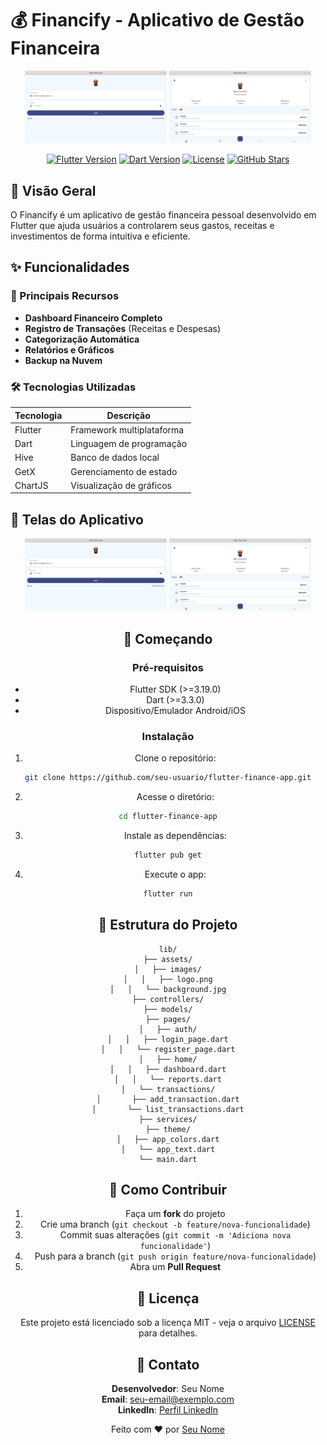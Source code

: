 # 💰 Financify - Aplicativo de Gestão Financeira

<div align="center">
  <img src="./lib/img/screen01.png" width="45%" alt="Tela de Login"/>
  <img src="./lib/img/screen02.png" width="45%" alt="Dashboard"/>
</div>

<div align="center">
  
[![Flutter Version](https://img.shields.io/badge/Flutter-3.19.0-blue)](https://flutter.dev)
[![Dart Version](https://img.shields.io/badge/Dart-3.3.0-blue)](https://dart.dev)
[![License](https://img.shields.io/badge/License-MIT-green)](https://opensource.org/licenses/MIT)
[![GitHub Stars](https://img.shields.io/github/stars/seu-usuario/flutter-finance-app)](https://github.com/seu-usuario/flutter-finance-app/stargazers)

</div>

## 📌 Visão Geral

O Financify é um aplicativo de gestão financeira pessoal desenvolvido em Flutter que ajuda usuários a controlarem seus gastos, receitas e investimentos de forma intuitiva e eficiente.

## ✨ Funcionalidades

### 📱 Principais Recursos
- **Dashboard Financeiro Completo**
- **Registro de Transações** (Receitas e Despesas)
- **Categorização Automática**
- **Relatórios e Gráficos**
- **Backup na Nuvem**

### 🛠️ Tecnologias Utilizadas
| Tecnologia | Descrição |
|------------|-----------|
| Flutter | Framework multiplataforma |
| Dart | Linguagem de programação |
| Hive | Banco de dados local |
| GetX | Gerenciamento de estado |
| ChartJS | Visualização de gráficos |

## 🎨 Telas do Aplicativo

<div align="center">
  <img src="./lib/img/screen01.png" width="45%" alt="Tela de Login"/>
  <img src="./lib/img/screen02.png" width="45%" alt="Dashboard"/>
</div>

<div align="center">

## 🚀 Começando

### Pré-requisitos
- Flutter SDK (>=3.19.0)
- Dart (>=3.3.0)
- Dispositivo/Emulador Android/iOS

### Instalação
1. Clone o repositório:
```bash
git clone https://github.com/seu-usuario/flutter-finance-app.git
```

2. Acesse o diretório:
```bash
cd flutter-finance-app
```

3. Instale as dependências:
```bash
flutter pub get
```

4. Execute o app:
```bash
flutter run
```

## 📂 Estrutura do Projeto
```
lib/
├── assets/
│   ├── images/
│   │   ├── logo.png
│   │   └── background.jpg
├── controllers/
├── models/
├── pages/
│   ├── auth/
│   │   ├── login_page.dart
│   │   └── register_page.dart
│   ├── home/
│   │   ├── dashboard.dart
│   │   └── reports.dart
│   └── transactions/
│       ├── add_transaction.dart
│       └── list_transactions.dart
├── services/
├── theme/
│   ├── app_colors.dart
│   └── app_text.dart
└── main.dart
```

## 🤝 Como Contribuir

1. Faça um **fork** do projeto
2. Crie uma branch (`git checkout -b feature/nova-funcionalidade`)
3. Commit suas alterações (`git commit -m 'Adiciona nova funcionalidade'`)
4. Push para a branch (`git push origin feature/nova-funcionalidade`)
5. Abra um **Pull Request**

## 📄 Licença

Este projeto está licenciado sob a licença MIT - veja o arquivo [LICENSE](LICENSE) para detalhes.

## 📧 Contato

**Desenvolvedor**: Seu Nome  
**Email**: seu-email@exemplo.com  
**LinkedIn**: [Perfil LinkedIn](https://linkedin.com/in/seu-perfil)  

<div align="center">
  Feito com ❤️ por <a href="https://github.com/seu-usuario">Seu Nome</a>
</div>